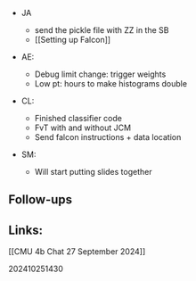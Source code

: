 
- JA
	- send the pickle file with ZZ in the SB
	- [[Setting up Falcon]]



- AE: 
	- Debug limit change: trigger weights
	- Low pt: hours to make histograms double 
- CL: 
	- Finished classifier code
	- FvT with and without JCM
	- Send falcon instructions + data location
- SM: 
	- Will start putting slides together

## Follow-ups


## Links: 
[[CMU 4b Chat 27 September 2024]]


202410251430
